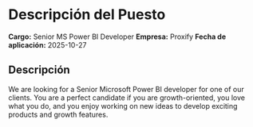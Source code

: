 # Descripción del Puesto

**Cargo:** Senior MS Power BI Developer
**Empresa:** Proxify
**Fecha de aplicación:** 2025-10-27

## Descripción


We are looking for a Senior Microsoft Power BI developer for one of our clients. You are a perfect candidate if you are growth-oriented, you love what you do, and you enjoy working on new ideas to develop exciting products and growth features.

